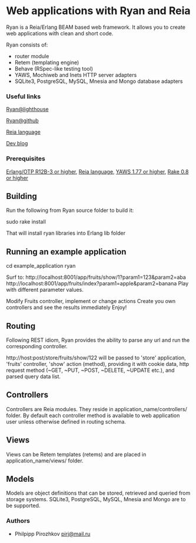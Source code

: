 # Web applications with Ryan and Reia

Ryan is a Reia/Erlang BEAM based web framework.
It allows you to create web applications with clean and short code.

Ryan consists of:
 - router module
 - Retem (templating engine)
 - Behave (RSpec-like testing tool)
 - YAWS, Mochiweb and Inets HTTP server adapters
 - SQLite3, PostgreSQL, MySQL, Mnesia and Mongo database adapters

### Useful links

[Ryan@lighthouse](http://ryan_reia.lighthouseapp.com/)

[Ryan@github](http://github.com/pirj/ryan/)

[Reia language](http://reia-lang.org)

[Dev blog](http://devaddict.jot.ly/)

### Prerequisites

[Erlang/OTP R12B-3 or higher](http://www.erlang.org/download.html),
[Reia language](http://github.com/tarcieri/reia/),
[YAWS 1.77 or higher](http://yaws.hyber.org/),
[Rake 0.8 or higher](http://github.com/jimweirich/rake)

## Building

Run the following from Ryan source folder to build it:

sudo rake install

That will install ryan libraries into Erlang lib folder

## Running an example application

cd example_application
ryan

Surf to:
http://localhost:8001/app/fruits/show/1?param1=123&param2=aba
http://localhost:8001/app/fruits/index?param1=apple&param2=banana
Play with different parameter values.

Modify Fruits controller, implement or change actions
Create you own controllers and see the results immediately
Enjoy!

## Routing

Following REST idiom, Ryan provides the ability to parse any url and run the
corresponding controller.

http://host:post/store/fruits/show/122
will be passed to 'store' application, 'fruits' controller, 'show' action (method),
providing it with cookie data, http request method (~GET, ~PUT, ~POST, ~DELETE, ~UPDATE etc.),
and parsed query data list.

## Controllers
Controllers are Reia modules. They reside in application_name/controllers/ folder.
By default each controller method is available to web application user unless otherwise defined
in routing schema.

## Views

Views can be Retem templates (retems) and are placed in application_name/views/ folder.

## Models

Models are object definitions that can be stored, retrieved and queried from storage
systems.
SQLite3, PostgreSQL, MySQL, Mnesia and Mongo are to be supported.

### Authors
* Philpipp Pirozhkov pirj@mail.ru
